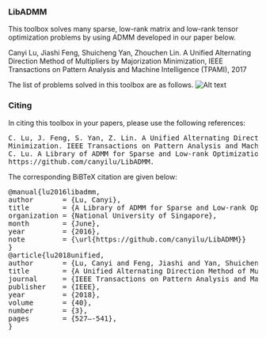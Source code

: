 ### LibADMM
This toolbox solves many sparse, low-rank matrix and low-rank tensor optimization problems by using ADMM developed in our paper below. 

Canyi Lu, Jiashi Feng, Shuicheng Yan, Zhouchen Lin. A Unified Alternating Direction Method of Multipliers by Majorization Minimization, IEEE Transactions on Pattern Analysis and Machine Intelligence (TPAMI), 2017

The list of problems solved in this toolbox are as follows.
![Alt text](https://github.com/canyilu/LibADMM/blob/master/libadmm_problems.JPG)



### Citing

<p>In citing this toolbox in your papers, please use the following references:</p>

<div class="highlight-none"><div class="highlight"><pre>
C. Lu, J. Feng, S. Yan, Z. Lin. A Unified Alternating Direction Method of Multipliers by Majorization 
Minimization. IEEE Transactions on Pattern Analysis and Machine Intelligence, vol. 40, pp. 527-541, 2018
C. Lu. A Library of ADMM for Sparse and Low-rank Optimization. National University of Singapore, June 2016.
https://github.com/canyilu/LibADMM.
</pre></div>
  

<p>The corresponding BiBTeX citation are given below:</p>
<div class="highlight-none"><div class="highlight"><pre>
@manual{lu2016libadmm,
author       = {Lu, Canyi},
title        = {A Library of ADMM for Sparse and Low-rank Optimization},
organization = {National University of Singapore},
month        = {June},
year         = {2016},
note         = {\url{https://github.com/canyilu/LibADMM}}
}
@article{lu2018unified,
author       = {Lu, Canyi and Feng, Jiashi and Yan, Shuicheng and Lin, Zhouchen},
title        = {A Unified Alternating Direction Method of Multipliers by Majorization Minimization},
journal      = {IEEE Transactions on Pattern Analysis and Machine Intelligence},
publisher    = {IEEE},
year         = {2018},
volume       = {40},
number       = {3},
pages        = {527—-541},
}</pre></div>
